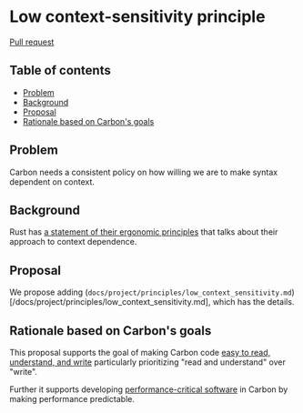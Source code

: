 # Low context-sensitivity principle

<!--
Part of the Carbon Language project, under the Apache License v2.0 with LLVM
Exceptions. See /LICENSE for license information.
SPDX-License-Identifier: Apache-2.0 WITH LLVM-exception
-->

[Pull request](https://github.com/carbon-language/carbon-lang/pull/646)

<!-- toc -->

## Table of contents

-   [Problem](#problem)
-   [Background](#background)
-   [Proposal](#proposal)
-   [Rationale based on Carbon's goals](#rationale-based-on-carbons-goals)

<!-- tocstop -->

## Problem

Carbon needs a consistent policy on how willing we are to make syntax dependent
on context.

## Background

Rust has
[a statement of their ergonomic principles](https://blog.rust-lang.org/2017/03/02/lang-ergonomics.html)
that talks about their approach to context dependence.

## Proposal

We propose adding
(`docs/project/principles/low_context_sensitivity.md`)[/docs/project/principles/low_context_sensitivity.md],
which has the details.

## Rationale based on Carbon's goals

This proposal supports the goal of making Carbon code
[easy to read, understand, and write](/docs/project/goals.md#code-that-is-easy-to-read-understand-and-write)
particularly prioritizing "read and understand" over "write".

Further it supports developing
[performance-critical software](/docs/project/goals.md#performance-critical-software)
in Carbon by making performance predictable.

